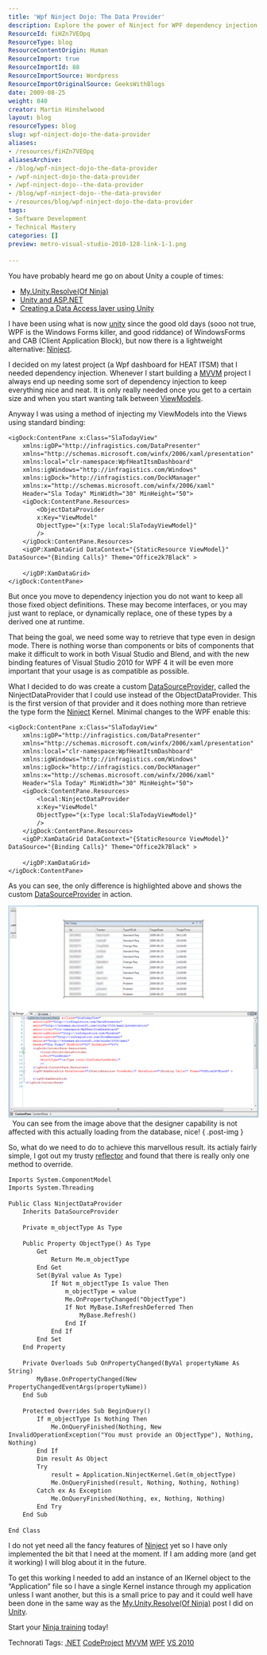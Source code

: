 ```yaml
---
title: 'Wpf Ninject Dojo: The Data Provider'
description: Explore the power of Ninject for WPF dependency injection in MVVM projects. Learn to create a custom DataSourceProvider for seamless data management!
ResourceId: fiHZn7VEOpq
ResourceType: blog
ResourceContentOrigin: Human
ResourceImport: true
ResourceImportId: 88
ResourceImportSource: Wordpress
ResourceImportOriginalSource: GeeksWithBlogs
date: 2009-08-25
weight: 840
creator: Martin Hinshelwood
layout: blog
resourceTypes: blog
slug: wpf-ninject-dojo-the-data-provider
aliases:
- /resources/fiHZn7VEOpq
aliasesArchive:
- /blog/wpf-ninject-dojo-the-data-provider
- /wpf-ninject-dojo-the-data-provider
- /wpf-ninject-dojo--the-data-provider
- /blog/wpf-ninject-dojo--the-data-provider
- /resources/blog/wpf-ninject-dojo-the-data-provider
tags:
- Software Development
- Technical Mastery
categories: []
preview: metro-visual-studio-2010-128-link-1-1.png

---
```

You have probably heard me go on about Unity a couple of times:

- [My.Unity.Resolve(Of Ninja)](http://blog.hinshelwood.com/archive/2009/05/08/my.unity.resolveof-ninja.aspx)
- [Unity and ASP.NET](http://blog.hinshelwood.com/archive/2009/05/08/unity-and-asp.net.aspx)
- [Creating a Data Access layer using Unity](http://blog.hinshelwood.com/archive/2009/07/30/creating-a-data-access-layer-using-unity.aspx)

I have been using what is now [unity](http://www.codeplex.com/unity) since the good old days (sooo not true, WPF is the Windows Forms killer, and good riddance) of WindowsForms and CAB (Client Application Block), but now there is a lightweight alternative: [Ninject](http://ninject.org).

I decided on my latest project (a Wpf dashboard for HEAT ITSM) that I needed dependency injection. Whenever I start building a [MVVM](http://msdn.microsoft.com/en-us/magazine/dd419663.aspx) project I always end up needing some sort of dependency injection to keep everything nice and neat. It is only really needed once you get to a certain size and when you start wanting talk between [ViewModels](http://en.wikipedia.org/wiki/Model_View_ViewModel).

Anyway I was using a method of injecting my ViewModels into the Views using standard binding:

```
<igDock:ContentPane x:Class="SlaTodayView"
    xmlns:igDP="http://infragistics.com/DataPresenter"
    xmlns="http://schemas.microsoft.com/winfx/2006/xaml/presentation"
    xmlns:local="clr-namespace:WpfHeatItsmDashboard"
    xmlns:igWindows="http://infragistics.com/Windows"
    xmlns:igDock="http://infragistics.com/DockManager"
    xmlns:x="http://schemas.microsoft.com/winfx/2006/xaml"
    Header="Sla Today" MinWidth="30" MinHeight="50">
    <igDock:ContentPane.Resources>
        <ObjectDataProvider
        x:Key="ViewModel"
        ObjectType="{x:Type local:SlaTodayViewModel}"
        />
    </igDock:ContentPane.Resources>
    <igDP:XamDataGrid DataContext="{StaticResource ViewModel}" DataSource="{Binding Calls}" Theme="Office2k7Black" >

    </igDP:XamDataGrid>
</igDock:ContentPane>
```

But once you move to dependency injection you do not want to keep all those fixed object definitions. These may become interfaces, or you may just want to replace, or dynamically replace, one of these types by a derived one at runtime.

That being the goal, we need some way to retrieve that type even in design mode. There is nothing worse than components or bits of components that make it difficult to work in both Visual Studio and Blend, and with the new binding features of Visual Studio 2010 for WPF 4 it will be even more important that your usage is as compatible as possible.

What I decided to do was create a custom [DataSourceProvider,](http://msdn.microsoft.com/en-us/library/system.windows.data.datasourceprovider.aspx) called the NinjectDataProvider that I could use instead of the ObjectDataProvider. This is the first version of that provider and it does nothing more than retrieve the type form the [Ninject](http://ninject.org) Kernel. Minimal changes to the WPF enable this:

```
<igDock:ContentPane x:Class="SlaTodayView"
    xmlns:igDP="http://infragistics.com/DataPresenter"
    xmlns="http://schemas.microsoft.com/winfx/2006/xaml/presentation"
    xmlns:local="clr-namespace:WpfHeatItsmDashboard"
    xmlns:igWindows="http://infragistics.com/Windows"
    xmlns:igDock="http://infragistics.com/DockManager"
    xmlns:x="http://schemas.microsoft.com/winfx/2006/xaml"
    Header="Sla Today" MinWidth="30" MinHeight="50">
    <igDock:ContentPane.Resources>
        <local:NinjectDataProvider
        x:Key="ViewModel"
        ObjectType="{x:Type local:SlaTodayViewModel}"
        />
    </igDock:ContentPane.Resources>
    <igDP:XamDataGrid DataContext="{StaticResource ViewModel}" DataSource="{Binding Calls}" Theme="Office2k7Black" >

    </igDP:XamDataGrid>
</igDock:ContentPane>
```

As you can see, the only difference is highlighted above and shows the custom [DataSourceProvider](http://msdn.microsoft.com/en-us/library/system.windows.data.datasourceprovider.aspx) in action.

![image](images/WpfNinjectDojoTheDataProvider_C6CF-image_-2-2.png)  You can see from the image above that the designer capability is not affected with this actually loading from the database, nice!
{ .post-img }

So, what do we need to do to achieve this marvellous result. its actialy fairly simple, I got out my trusty [reflector](http://www.red-gate.com/products/reflector/) and found that there is really only one method to override.

```
Imports System.ComponentModel
Imports System.Threading

Public Class NinjectDataProvider
    Inherits DataSourceProvider

    Private m_objectType As Type

    Public Property ObjectType() As Type
        Get
            Return Me.m_objectType
        End Get
        Set(ByVal value As Type)
            If Not m_objectType Is value Then
                m_objectType = value
                Me.OnPropertyChanged("ObjectType")
                If Not MyBase.IsRefreshDeferred Then
                    MyBase.Refresh()
                End If
            End If
        End Set
    End Property

    Private Overloads Sub OnPropertyChanged(ByVal propertyName As String)
        MyBase.OnPropertyChanged(New PropertyChangedEventArgs(propertyName))
    End Sub

    Protected Overrides Sub BeginQuery()
        If m_objectType Is Nothing Then
            Me.OnQueryFinished(Nothing, New InvalidOperationException("You must provide an ObjectType"), Nothing, Nothing)
        End If
        Dim result As Object
        Try
            result = Application.NinjectKernel.Get(m_objectType)
            Me.OnQueryFinished(result, Nothing, Nothing, Nothing)
        Catch ex As Exception
            Me.OnQueryFinished(Nothing, ex, Nothing, Nothing)
        End Try
    End Sub

End Class
```

I do not yet need all the fancy features of [Ninject](http://ninject.org) yet so I have only implemented the bit that I need at the moment. If I am adding more (and get it working) I will blog about it in the future.

To get this working I needed to add an instance of an IKernel object to the “Application” file so I have a single Kernel instance through my application unless I want another, but this is a small price to pay and it could well have been done in the same way as the [My.Unity.Resolve(Of Ninja)](http://blog.hinshelwood.com/archive/2009/05/08/my.unity.resolveof-ninja.aspx) post I did on [Unity](http://www.codeplex.com/unity).

Start your [Ninja training](http://dojo.ninject.org/) today!

Technorati Tags: [.NET](http://technorati.com/tags/.NET) [CodeProject](http://technorati.com/tags/CodeProject) [MVVM](http://technorati.com/tags/MVVM) [WPF](http://technorati.com/tags/WPF) [VS 2010](http://technorati.com/tags/VS+2010)
